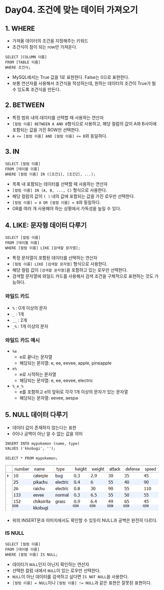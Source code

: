 # Day04. 조건에 맞는 데이터 가져오기

## 1. WHERE

- 가져올 데이터의 조건을 지정해주는 키워드
- 조건식이 참이 되는 row만 가져온다.

```mysql
SELECT [COLUMN 이름]
FROM [TABLE 이름]
WHERE 조건식;
```

- MySQL에서는 True 값을 1로 표현한다. False는 0으로 표현한다.
- 보통 연산자를 사용해서 조건식을 작성하는데, 원하는 데이터의 조건이 True가 될 수 있도록 조건식을 만든다.

## 2. BETWEEN

- 특정 범위 내의 데이터를 선택할 때 사용하는 연산자
- `[컬럼 이름] BETWEEN A AND B`형식으로 사용하고, 해당 컬럼의 값이 A와 B사이에 포함되는 값을 가진 ROW만 선택한다.
- `A <= [컬럼 이름] AND [컬럼 이름] <= B`와 동일하다.

## 3. IN

```mysql
SELECT [컬럼 이름]
FROM [테이블 이름]
WHERE [컬럼 이름] IN ([조건1], [조건2], ...);
```

- 목록 내 포함되는 데이터를 선택할 때 사용하는 연산자
- `[컬럼 이름] IN (A, B, ..., C)` 형식으로 사용한다.
- 해당 컬럼의 값이 `( )` 내의 값에 포함되는 값을 가진 로우만 선택한다.
- `[컬럼 이름] = A OR [컬럼 이름] = B`와 동일하다.
- OR를 여러 개 사용해야 하는 상황에서 가독성을 높일 수 있다.

## 4. LIKE: 문자형 데이터 다루기

```mysql
SELECT [컬럼 이름]
FROM [테이블 이름]
WHERE [컬럼 이름] LIKE [검색할 문자열];
```

- 특정 문자열이 포함된 데이터를 선택하는 연산자
- `[컬럼 이름] LIKE [검색할 문자열]` 형식으로 사용한다.
- 해당 컬럼 값이 `[검색할 문자열]`을 포함하고 있는 로우만 선택한다.
- 검색할 문자열에 와일드 카드를 사용해서 검색 조건을 구체적으로 표현하는 것도 가능하다.

### 와일드 카드

- `%` : 0개 이상의 문자
- `_` : 1개
- `__` : 2개
- `_%` : 1개 이상의 문자

### 와일드 카드 예시

- `%e`
  - e로 끝나는 문자열
  - 해당되는 문자열: e, ee, eevee, apple, pineapple
- `e%`
  - e로 시작하는 문자열
  - 해당되는 문자열: e, ee, eevee, electric
- `%_e_%`
  - e를 포함하고 e의 앞뒤로 각각 1개 이상의 문자가 있는 문자열
  - 해당되는 문자열: eevee, aespa

## 5. NULL 데이터 다루기

- 데이터 값이 존재하지 않는다는 표현
- 0이나 공백이 아닌 알 수 없는 값을 의미

```mysql
INSERT INTO mypokemon (name, type)
VALUES ('kkobugi', '');

SELECT * FROM mypokemon;
```

<p align="center">
  <img src="/src/resources/day04_null.png">
</p>

- 위의 INSERT문과 이미지에서도 확인할 수 있듯이 NULL과 공백은 완전히 다르다.

### IS NULL

```mysql
SELECT [컬럼 이름]
FROM [테이블 이름]
WHERE [컬럼 이름] IS NULL;
```

- 데이터가 `NULL`인지 아닌지 확인하는 연산자
- 선택한 컬럼 내에서 `NULL`이 있는 로우만 선택한다.
- `NULL`이 아닌 데이터를 검색하고 싶다면 `IS NOT NULL`을 사용한다.
- `[컬럼 이름] = NULL`이나 `[컬럼 이름] != NULL`과 같은 표현은 잘못된 표현이다.